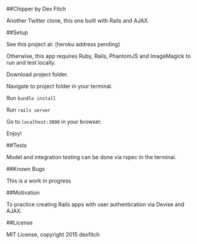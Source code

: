 ##Chipper
by Dex Fitch

Another Twitter clone, this one built with Rails and AJAX.

##Setup

See this project at: (heroku address pending)

Otherwise, this app requires Ruby, Rails, PhantomJS and ImageMagick to run and test locally.

Download project folder.

Navigate to project folder in your terminal.

Run `bundle install`

Run `rails server`

Go to `localhost:3000` in your browser.

Enjoy!

##Tests

Model and integration testing can be done via rspec in the terminal.

##Known Bugs

This is a work in progress

##Motivation

To practice creating Rails apps with user authentication via Devise and AJAX.

##License

MIT License, copyright 2015 dexfitch
